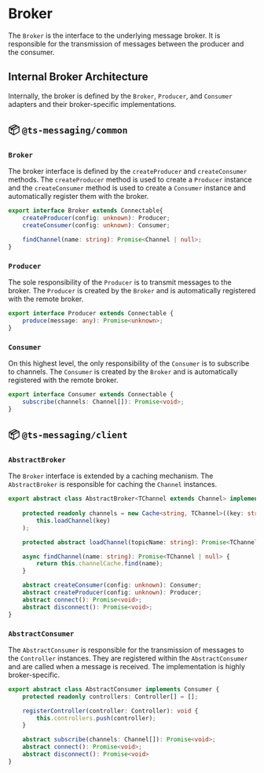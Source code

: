 # Broker

The `Broker` is the interface to the underlying message broker. It is responsible for the transmission of messages between the producer and the consumer.

## Internal Broker Architecture

Internally, the broker is defined by the `Broker`, `Producer`, and `Consumer` adapters and their broker-specific implementations.

## :package: `@ts-messaging/common`

### `Broker`

The broker interface is defined by the `createProducer` and `createConsumer` methods. The `createProducer` method is used to create a `Producer` instance and the `createConsumer` method is used to create a `Consumer` instance and automatically register them with the broker.

```ts
export interface Broker extends Connectable{
    createProducer(config: unknown): Producer;
    createConsumer(config: unknown): Consumer;

    findChannel(name: string): Promise<Channel | null>;
}
```

### `Producer`

The sole responsibility of the `Producer` is to transmit messages to the broker. The `Producer` is created by the `Broker` and is automatically registered with the remote broker.

```ts
export interface Producer extends Connectable {
    produce(message: any): Promise<unknown>;
}
```

### `Consumer`

On this highest level, the only responsibility of the `Consumer` is to subscribe to channels. The `Consumer` is created by the `Broker` and is automatically registered with the remote broker.

```ts
export interface Consumer extends Connectable {
    subscribe(channels: Channel[]): Promise<void>;
}
```

## :package: `@ts-messaging/client`

### `AbstractBroker`

The `Broker` interface is extended by a caching mechanism. The `AbstractBroker` is responsible for caching the `Channel` instances.

```ts
export abstract class AbstractBroker<TChannel extends Channel> implements Broker {
    
    protected readonly channels = new Cache<string, TChannel>((key: string) =>
        this.loadChannel(key)
    );

    protected abstract loadChannel(topicName: string): Promise<TChannel | null>;

    async findChannel(name: string): Promise<TChannel | null> {
        return this.channelCache.find(name);
    }

    abstract createConsumer(config: unknown): Consumer;
    abstract createProducer(config: unknown): Producer;
    abstract connect(): Promise<void>;
    abstract disconnect(): Promise<void>;
}
```

### `AbstractConsumer`

The `AbstractConsumer` is responsible for the transmission of messages to the `Controller` instances. They are registered within the `AbstractConsumer` and are called when a message is received. The implementation is highly broker-specific.

```ts
export abstract class AbstractConsumer implements Consumer {
    protected readonly controllers: Controller[] = [];

    registerController(controller: Controller): void {
        this.controllers.push(controller);
    }

    abstract subscribe(channels: Channel[]): Promise<void>;
    abstract connect(): Promise<void>;
    abstract disconnect(): Promise<void>
}
```

